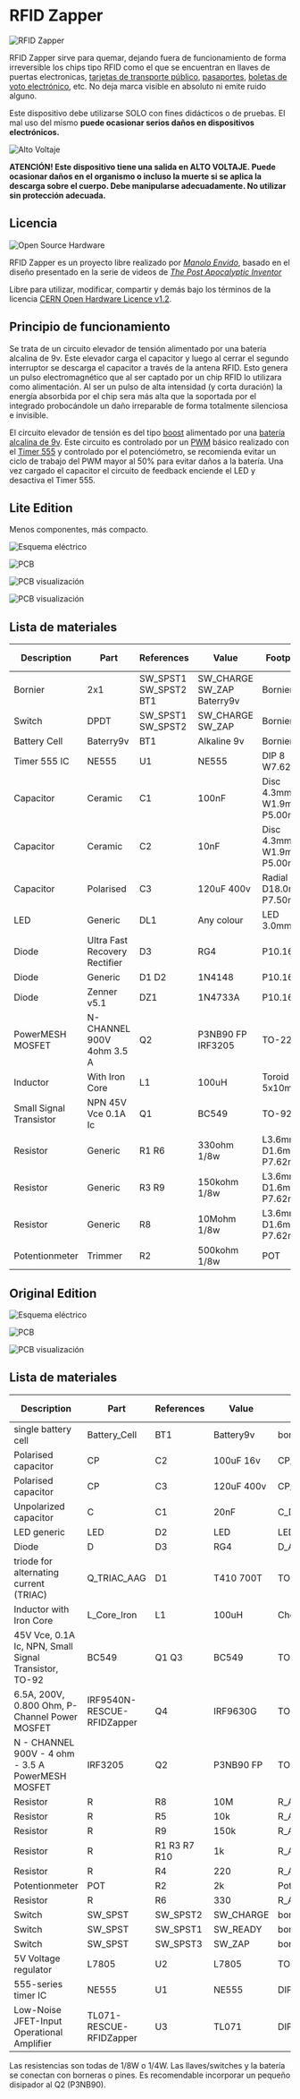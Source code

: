# RFID Zapper

![RFID Zapper](doc/rfidzapperlogo.png)


RFID Zapper sirve para quemar, dejando fuera de funcionamiento de forma irreversible los chips tipo RFID como el que se encuentran en llaves de puertas electronicas, [tarjetas de transporte público](https://www.sube.gob.ar/), [pasaportes](https://www.digitalcourage.de/), [boletas de voto electrónico](https://noalvotoelectronico.com/), etc. No deja marca visible en absoluto ni emite ruido alguno. 

Este dispositivo debe utilizarse SOLO con fines didácticos o de pruebas. El mal uso del mismo **puede ocasionar serios daños en dispositivos electrónicos.**

![Alto Voltaje](doc/high-voltage-sm.png)

**ATENCIÓN! Este dispositivo tiene una salida en ALTO VOLTAJE. Puede ocasionar daños en el organismo o incluso la muerte si se aplica la descarga sobre el cuerpo. Debe manipularse adecuadamente. No utilizar sin protección adecuada.**

## Licencia

![Open Source Hardware](doc/open-source-hardware.png)

RFID Zapper es un proyecto libre realizado por [*Manolo Envido*](https://twitter.com/Envido32), basado en el diseño presentado en la serie de videos de [*The Post Apocalyptic Inventor*](https://www.youtube.com/watch?v=E_Nsf0uU8IY&list=PLxaGnte1Dq0my2dtPL5y8sPR7xYXRrOCb)

Libre para utilizar, modificar, compartir y demás bajo los términos de la licencia [CERN Open Hardware Licence v1.2](LICENSE).

## Principio de funcionamiento

Se trata de un circuito elevador de tensión alimentado por una batería alcalina de 9v. Este elevador carga el capacitor y luego al cerrar el segundo interruptor se descarga el capacitor a través de la antena RFID. Esto genera un pulso electromagnético que al ser captado por un chip RFID lo utilizara como alimentación. Al ser un pulso de alta intensidad (y corta duración) la energía absorbida por el chip sera más alta que la soportada por el integrado probocándole un daño irreparable de forma totalmente silenciosa e invisible.

El circuito elevador de tensión es del tipo [boost](https://en.wikipedia.org/wiki/Boost_converter) alimentado por una [batería alcalina de 9v](https://en.wikipedia.org/wiki/Nine-volt_battery). Este circuito es controlado por un [PWM](https://en.wikipedia.org/wiki/Pulse-width_modulation) básico realizado con el [Timer 555](https://en.wikipedia.org/wiki/555_timer_IC) y controlado por el potenciómetro, se recomienda evitar un ciclo de trabajo del PWM mayor al 50% para evitar daños a la batería. Una vez cargado el capacitor el circuito de feedback enciende el LED y desactiva el Timer 555.

## Lite Edition

Menos componentes, más compacto.

![Esquema eléctrico](doc/lite/schemlite.png)

![PCB](doc/lite/layout.png)

![PCB visualización](doc/lite/3dimg01b.png)

![PCB visualización](doc/lite/3dimg02b.png)

## Lista de materiales

Description | Part | References | Value | Footprint | Quantity Per PCB
---- | ---- | ---- | ---- | ---- | ---- 
Bornier | 2x1 | SW_SPST1 SW_SPST2 BT1 | SW_CHARGE SW_ZAP Baterry9v | Bornier | 3
Switch | DPDT | SW_SPST1 SW_SPST2 | SW_CHARGE SW_ZAP | Bornier | 1
Battery Cell | Baterry9v | BT1 | Alkaline 9v | Bornier | 1
Timer 555 IC | NE555 | U1 | NE555 | DIP 8 W7.62mm | 1
Capacitor | Ceramic | C1 | 100nF | Disc 4.3mm W1.9mm P5.00mm | 1
Capacitor | Ceramic | C2 | 10nF | Disc 4.3mm W1.9mm P5.00mm | 1
Capacitor | Polarised | C3 | 120uF 400v | Radial D18.0mm P7.50mm | 1
LED | Generic | DL1 | Any colour | LED 3.0mm | 1
Diode | Ultra Fast Recovery Rectifier | D3 | RG4 | P10.16mm | 1
Diode | Generic | D1 D2 | 1N4148 | P10.16mm | 2
Diode | Zenner v5.1 | DZ1 | 1N4733A | P10.16mm | 1
PowerMESH MOSFET | N-CHANNEL 900V 4ohm 3.5 A | Q2 | P3NB90 FP IRF3205| TO-220 | 1
Inductor | With Iron Core | L1 | 100uH | Toroid 5x10mm | 1
Small Signal Transistor | NPN 45V Vce 0.1A Ic | Q1 | BC549 | TO-92 | 1
Resistor | Generic | R1 R6 | 330ohm 1/8w | L3.6mm D1.6mm P7.62mm | 2
Resistor | Generic | R3 R9 | 150kohm 1/8w | L3.6mm D1.6mm P7.62mm | 2
Resistor | Generic | R8 | 10Mohm 1/8w | L3.6mm D1.6mm P7.62mm | 1
Potentionmeter | Trimmer | R2 | 500kohm 1/8w | POT | 1

## Original Edition

![Esquema eléctrico](doc/schem.png)

![PCB](doc/layout.png)

![PCB visualización](doc/3dimg01.png)

## Lista de materiales

Description | Part | References | Value | Footprint | Quantity Per PCB
---- | ---- | ---- | ---- | ---- | ---- 
single battery cell | Battery_Cell | BT1 | Battery9v | bornier2 | 1
Polarised capacitor | CP | C2 | 100uF 16v | CP_Radial_D4.0mm_P2.00mm | 1
Polarised capacitor | CP | C3 | 120uF 400v | CP_Radial_D18.0mm_P7.50mm | 1
Unpolarized capacitor | C | C1 | 20nF | C_Disc_D4.3mm_W1.9mm_P5.00mm | 1
LED generic | LED | D2 | LED | LED_D3.0mm | 1
Diode | D | D3 | RG4 | D_A-405_P10.16mm_Horizontal | 1
triode for alternating current (TRIAC) | Q_TRIAC_AAG | D1 | T410 700T | TO-220_Horizontal | 1
Inductor with Iron Core | L_Core_Iron | L1 | 100uH | Choke_Toroid_5x10mm_Vertical | 1
45V Vce, 0.1A Ic, NPN, Small Signal Transistor, TO-92 | BC549 | Q1 Q3 | BC549 | TO-92_Molded_Narrow | 2
6.5A, 200V, 0.800 Ohm, P-Channel Power MOSFET | IRF9540N-RESCUE-RFIDZapper | Q4 | IRF9630G | TO-220_Horizontal | 1
N - CHANNEL 900V - 4 ohm - 3.5 A PowerMESH MOSFET | IRF3205 | Q2 | P3NB90 FP | TO-220_Horizontal | 1
Resistor | R | R8 | 10M | R_Axial_DIN0204_L3.6mm_D1.6mm_P7.62mm_Horizontal | 1
Resistor | R | R5 | 10k | R_Axial_DIN0204_L3.6mm_D1.6mm_P7.62mm_Horizontal | 1
Resistor | R | R9 | 150k | R_Axial_DIN0204_L3.6mm_D1.6mm_P7.62mm_Horizontal | 1
Resistor | R | R1 R3 R7 R10 | 1k | R_Axial_DIN0204_L3.6mm_D1.6mm_P7.62mm_Horizontal | 4
Resistor | R | R4 | 220 | R_Axial_DIN0204_L3.6mm_D1.6mm_P7.62mm_Horizontal | 1
Potentionmeter | POT | R2 | 2k | Potentiometer_Trimmer_Bourns_3266Y | 1
Resistor | R | R6 | 330 | R_Axial_DIN0204_L3.6mm_D1.6mm_P7.62mm_Horizontal | 1
Switch | SW_SPST | SW_SPST2 | SW_CHARGE | bornier2 | 1
Switch | SW_SPST | SW_SPST1 | SW_READY | bornier2 | 1
Switch | SW_SPST | SW_SPST3 | SW_ZAP | bornier2 | 1
5V Voltage regulator | L7805 | U2 | L7805 | TO-220_Horizontal | 1
555-series timer IC | NE555 | U1 | NE555 | DIP-8_W7.62mm_LongPads | 1
Low-Noise JFET-Input Operational Amplifier | TL071-RESCUE-RFIDZapper | U3 | TL071 | DIP-8_W7.62mm_LongPads | 1

Las resistencias son todas de 1/8W o 1/4W. Las llaves/switches y la batería se conectan con borneras o pines. Es recomendable incorporar un pequeño disipador al Q2 (P3NB90).
